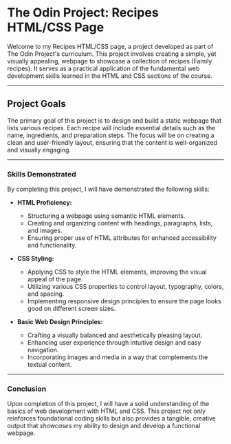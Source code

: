 # The Odin Project: Recipes HTML/CSS Page

Welcome to my Recipes HTML/CSS page, a project developed as part of The Odin Project's curriculum. This project involves creating a simple, yet visually appealing, webpage to showcase a collection of recipes (Family recipes). It serves as a practical application of the fundamental web development skills learned in the HTML and CSS sections of the course.

<hr>

## Project Goals

The primary goal of this project is to design and build a static webpage that lists various recipes. Each recipe will include essential details such as the name, ingredients, and preparation steps. The focus will be on creating a clean and user-friendly layout, ensuring that the content is well-organized and visually engaging.

<hr>

### Skills Demonstrated
By completing this project, I will have demonstrated the following skills:

- **HTML Proficiency:**
  - Structuring a webpage using semantic HTML elements.
  - Creating and organizing content with headings, paragraphs, lists, and images.
  - Ensuring proper use of HTML attributes for enhanced accessibility and functionality.

- **CSS Styling:**
  - Applying CSS to style the HTML elements, improving the visual appeal of the page.
  - Utilizing various CSS properties to control layout, typography, colors, and spacing.
  - Implementing responsive design principles to ensure the page looks good on different screen sizes.

- **Basic Web Design Principles:**
  - Crafting a visually balanced and aesthetically pleasing layout.
  - Enhancing user experience through intuitive design and easy navigation.
  - Incorporating images and media in a way that complements the textual content.

<hr>

### Conclusion
Upon completion of this project, I will have a solid understanding of the basics of web development with HTML and CSS. This project not only reinforces foundational coding skills but also provides a tangible, creative output that <em>showcases</em> my ability to design and develop a functional webpage.
